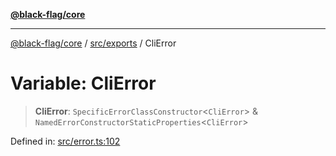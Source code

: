[**@black-flag/core**](../../../README.md)

***

[@black-flag/core](../../../README.md) / [src/exports](../README.md) / CliError

# Variable: CliError

> **CliError**: `SpecificErrorClassConstructor`\<`CliError`\> & `NamedErrorConstructorStaticProperties`\<`CliError`\>

Defined in: [src/error.ts:102](https://github.com/Xunnamius/black-flag/blob/8d031666f2b06def50a0b12d4e86a7961a49e69d/src/error.ts#L102)
